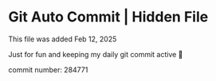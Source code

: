 # Git Auto Commit | Hidden File

This file was added Feb 12, 2025

Just for fun and keeping my daily git commit active 🤪

commit number: 284771

